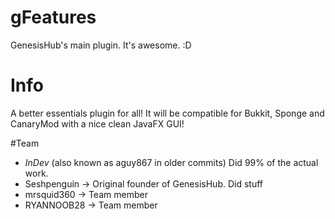 # gFeatures
GenesisHub's main plugin.
It's awesome.
:D

# Info
A better essentials plugin for all!
It will be compatible for Bukkit, Sponge and CanaryMod
with a nice clean JavaFX GUI!

#Team
- _InDev_ (also known as aguy867 in older commits) Did 99% of the actual work.
- Seshpenguin -> Original founder of GenesisHub. Did stuff
- mrsquid360 -> Team member
- RYANNOOB28 -> Team member